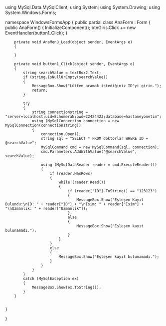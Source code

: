 using MySql.Data.MySqlClient;
using System;
using System.Drawing;
using System.Windows.Forms;

namespace WindowsFormsApp
{
    public partial class AnaForm : Form
    {
        public AnaForm()
        {
            InitializeComponent();
            btnGiris.Click += new EventHandler(button1_Click);
        }

        private void AnaMenü_Load(object sender, EventArgs e)
        {
           
        }

        private void button1_Click(object sender, EventArgs e)
        {
            string searchValue = textBox2.Text; 
            if (string.IsNullOrEmpty(searchValue))
            {
                MessageBox.Show("Lütfen aramak istediğiniz ID'yi girin.");
                return;
            }

            try
            {
                string connectionstring = "server=localhost;uid=EchomeraN;pwd=22424423;database=hastaneyonetim";
                using (MySqlConnection connection = new MySqlConnection(connectionstring))
                {
                    connection.Open();
                    string sql = "SELECT * FROM doktorlar WHERE ID = @searchValue"; 
                    MySqlCommand cmd = new MySqlCommand(sql, connection);
                    cmd.Parameters.AddWithValue("@searchValue", searchValue); 

                    using (MySqlDataReader reader = cmd.ExecuteReader())
                    {
                        if (reader.HasRows)
                        {
                            while (reader.Read())
                            {
                                if (reader["ID"].ToString() == "123123")
                                {
                                    MessageBox.Show("Eşleşen Kayıt Bulundu:\nID: " + reader["ID"] + "\nİsim: " + reader["İsim"] + "\nUzmanlık: " + reader["Uzmanlik"]);
                                }
                                else
                                {
                                    MessageBox.Show("Eşleşen kayıt bulunamadı.");
                                }
                            }
                        }
                        else
                        {
                            MessageBox.Show("Eşleşen kayıt bulunamadı.");
                        }
                    }
                }
            }
            catch (MySqlException ex)
            {
                MessageBox.Show(ex.ToString());
            }
        }

      
    }
}
